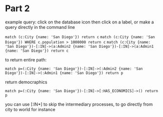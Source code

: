 # Part 2
example query:
click on the database icon
then click on a label, or make a query directly in the command line

`match (c:City {name: 'San Diego'}) return c`
`match (c:City {name: 'San Diego'}) WHERE c.population > 1000000 return c`
`match (c:City {name: 'San Diego'})-[:IN]->(a:Admin2 {name: 'San Diego'})-[:IN]->(a:Admin1 {name: 'San Diego'}) return c`

to return entire path:

`match p=(:City {name: 'San Diego'})-[:IN]->(:Admin2 {name: 'San Diego'})-[:IN]->(:Admin1 {name: 'San Diego'}) return p`

return democraphics

`match p=(:City {name: 'San Diego'})-[:IN]->[:HAS_ECONOMICS]->() return p`

you can use [:IN*] to skip the intermediary processes, to go directly from city to world for instance